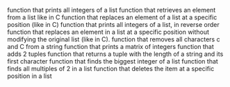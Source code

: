 function that prints all integers of a list function that retrieves an element from a list like in C function that replaces an element of a list at a specific position (like in C) function that prints all integers of a list, in reverse order function that replaces an element in a list at a specific position without modifying the original list (like in C). function that removes all characters c and C from a string function that prints a matrix of integers function that adds 2 tuples function that returns a tuple with the length of a string and its first character function that finds the biggest integer of a list function that finds all multiples of 2 in a list function that deletes the item at a specific position in a list
